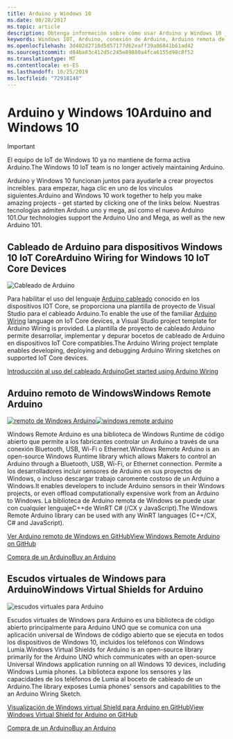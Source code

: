 ```yaml
---
title: Arduino y Windows 10
ms.date: 08/28/2017
ms.topic: article
description: Obtenga información sobre cómo usar Arduino y Windows 10 juntos en el cableado, Arduino remoto y mucho más.
keywords: Windows IOT, Arduino, conexión de Arduino, Arduino remota de Windows
ms.openlocfilehash: 3d402d2718d5d57177d62eaff39a86841b61ad42
ms.sourcegitcommit: d84ba83c412d5c245e89880a4fca6155d98c8f52
ms.translationtype: MT
ms.contentlocale: es-ES
ms.lasthandoff: 10/25/2019
ms.locfileid: "72918148"
---
```

# <a name="arduino-and-windows-10"></a><span data-ttu-id="6ff17-104">Arduino y Windows 10</span><span class="sxs-lookup"><span data-stu-id="6ff17-104">Arduino and Windows 10</span></span>

> [!IMPORTANT]
> <span data-ttu-id="6ff17-105">El equipo de IoT de Windows 10 ya no mantiene de forma activa Arduino.</span><span class="sxs-lookup"><span data-stu-id="6ff17-105">The Windows 10 IoT team is no longer actively maintaining Arduino.</span></span>

<span data-ttu-id="6ff17-106">Arduino y Windows 10 funcionan juntos para ayudarle a crear proyectos increíbles. para empezar, haga clic en uno de los vínculos siguientes.</span><span class="sxs-lookup"><span data-stu-id="6ff17-106">Arduino and Windows 10 work together to help you make amazing projects - get started by clicking one of the links below.</span></span> <span data-ttu-id="6ff17-107">Nuestras tecnologías admiten Arduino uno y mega, así como el nuevo Arduino 101.</span><span class="sxs-lookup"><span data-stu-id="6ff17-107">Our technologies support the Arduino Uno and Mega, as well as the new Arduino 101.</span></span>

## <a name="arduino-wiring-for-windows-10-iot-core-devices"></a><span data-ttu-id="6ff17-108">Cableado de Arduino para dispositivos Windows 10 IoT Core</span><span class="sxs-lookup"><span data-stu-id="6ff17-108">Arduino Wiring for Windows 10 IoT Core Devices</span></span>

![Cableado de Arduino](../media/ArduinoAndWindows10/Lighning_0.png)

<span data-ttu-id="6ff17-110">Para habilitar el uso del lenguaje [Arduino cableado](https://www.arduino.cc/en/Reference/HomePage) conocido en los dispositivos IOT Core, se proporciona una plantilla de proyecto de Visual Studio para el cableado Arduino.</span><span class="sxs-lookup"><span data-stu-id="6ff17-110">To enable the use of the familiar [Arduino Wiring](https://www.arduino.cc/en/Reference/HomePage) language on IoT Core devices, a Visual Studio project template for Arduino Wiring is provided.</span></span> <span data-ttu-id="6ff17-111">La plantilla de proyecto de cableado Arduino permite desarrollar, implementar y depurar bocetos de cableado de Arduino en dispositivos IoT Core compatibles.</span><span class="sxs-lookup"><span data-stu-id="6ff17-111">The Arduino Wiring project template enables developing, deploying and debugging Arduino Wiring sketches on supported IoT Core devices.</span></span>
    
[<span data-ttu-id="6ff17-112">Introducción al uso del cableado Arduino</span><span class="sxs-lookup"><span data-stu-id="6ff17-112">Get started using Arduino Wiring</span></span>](ArduinoWiring.md)   

## <a name="windows-remote-arduino"></a><span data-ttu-id="6ff17-113">Arduino remoto de Windows</span><span class="sxs-lookup"><span data-stu-id="6ff17-113">Windows Remote Arduino</span></span>

<span data-ttu-id="6ff17-114">[![remoto de Windows Arduino](../media/ArduinoAndWindows10/WindowsPhone_0.png)](https://github.com/ms-iot/remote-wiring)</span><span class="sxs-lookup"><span data-stu-id="6ff17-114">[![windows remote arduino](../media/ArduinoAndWindows10/WindowsPhone_0.png)](https://github.com/ms-iot/remote-wiring)</span></span>

<span data-ttu-id="6ff17-115">Windows Remote Arduino es una biblioteca de Windows Runtime de código abierto que permite a los fabricantes controlar un Arduino a través de una conexión Bluetooth, USB, Wi-Fi o Ethernet.</span><span class="sxs-lookup"><span data-stu-id="6ff17-115">Windows Remote Arduino is an open-source Windows Runtime library which allows Makers to control an Arduino through a Bluetooth, USB, Wi-Fi, or Ethernet connection.</span></span> <span data-ttu-id="6ff17-116">Permite a los desarrolladores incluir sensores de Arduino en sus proyectos de Windows, o incluso descargar trabajo caromente costoso de un Arduino a Windows.</span><span class="sxs-lookup"><span data-stu-id="6ff17-116">It enables developers to include Arduino sensors in their Windows projects, or even offload computationally expensive work from an Arduino to Windows.</span></span> <span data-ttu-id="6ff17-117">La biblioteca de Arduino remota de Windows se puede usar con cualquier lenguajeC++de WinRT C# (/CX y JavaScript).</span><span class="sxs-lookup"><span data-stu-id="6ff17-117">The Windows Remote Arduino library can be used with any WinRT languages (C++/CX, C# and JavaScript).</span></span>

[<span data-ttu-id="6ff17-118">Ver Arduino remoto de Windows en GitHub</span><span class="sxs-lookup"><span data-stu-id="6ff17-118">View Windows Remote Arduino on GitHub</span></span>](https://github.com/ms-iot/remote-wiring)

[<span data-ttu-id="6ff17-119">Compra de un Arduino</span><span class="sxs-lookup"><span data-stu-id="6ff17-119">Buy an Arduino</span></span>](http://store-usa.arduino.cc/)
</div>
</div>

## <a name="windows-virtual-shields-for-arduino"></a><span data-ttu-id="6ff17-120">Escudos virtuales de Windows para Arduino</span><span class="sxs-lookup"><span data-stu-id="6ff17-120">Windows Virtual Shields for Arduino</span></span>

![escudos virtuales para Arduino](../media/ArduinoAndWindows10/Arduino_1.png)

<span data-ttu-id="6ff17-122">Escudos virtuales de Windows para Arduino es una biblioteca de código abierto principalmente para Arduino UNO que se comunica con una aplicación universal de Windows de código abierto que se ejecuta en todos los dispositivos de Windows 10, incluidos los teléfonos con Windows Lumia.</span><span class="sxs-lookup"><span data-stu-id="6ff17-122">Windows Virtual Shields for Arduino is an open-source library primarily for the Arduino UNO which communicates with an open-source Universal Windows application running on all Windows 10 devices, including Windows Lumia phones.</span></span> <span data-ttu-id="6ff17-123">La biblioteca expone los sensores y las capacidades de los teléfonos de Lumia al boceto de cableado de un Arduino.</span><span class="sxs-lookup"><span data-stu-id="6ff17-123">The library exposes Lumia phones' sensors and capabilities to the an Arduino Wiring Sketch.</span></span>

[<span data-ttu-id="6ff17-124">Visualización de Windows virtual Shield para Arduino en GitHub</span><span class="sxs-lookup"><span data-stu-id="6ff17-124">View Windows Virtual Shield for Arduino on GitHub</span></span>](https://github.com/ms-iot/virtual-shields-arduino)

[<span data-ttu-id="6ff17-125">Compra de un Arduino</span><span class="sxs-lookup"><span data-stu-id="6ff17-125">Buy an Arduino</span></span>](http://store-usa.arduino.cc/)
</div>
</div>
